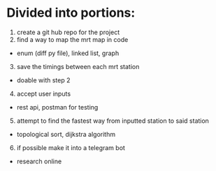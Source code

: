 # Divided into portions:

1. create a git hub repo for the project
2. find a way to map the mrt map in code
- enum (diff py file), linked list, graph
3. save the timings between each mrt station
- doable with step 2
4. accept user inputs 
- rest api, postman for testing
5. attempt to find the fastest way from inputted station to said station
- topological sort, dijkstra algorithm
6. if possible make it into a telegram bot
- research online 